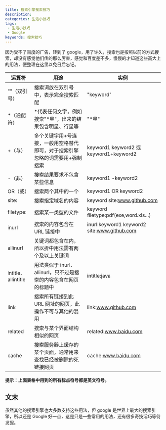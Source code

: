 ```yaml
---
title: 搜索引擎搜索技巧
description: 
categories: 生活小技巧
tags: 
 - 生活小技巧
 - Google
keywords: 搜索技巧
---
```


因为受不了百度的广告，转到了 google，用了许久，搜索也是按照以前的方式搜索，却没有感觉他们传的那么厉害，感觉和百度差不多，慢慢的才知道这些高大上的用法，便整理在这里以免日后忘记。

<!-- more -->

| 运算符              | 用途                                                                         | 实例                                        |
| ------------------- | ---------------------------------------------------------------------------- | ------------------------------------------- |
| ""（双引号）        | 搜索词放在双引号中，表示完全搜索匹配                                         | "keyword"                                   |
| \*（通配符）          | \*代表任何文字，例如搜索"\*星"，出来的结果包含明星、行星等                    | "\*星"                                      |
| +（与）               | 多个关键字用+号连接，一般用空格替代即可，对于搜索引擎忽略的词需要用+强制搜索 | keyword1 keyword2 或 keyword1+keyword2      |
| -（非）               | 搜索结果要求不包含某些信息                                                   | keyword1 -keyword2                          |
| OR（或）              | 搜索两个其中的一个                                                           | keyword1 OR keyword2                        |
| site:               | 搜索指定域名的内容                                                           | keyword site:www.github.com                 |
| filetype:           | 搜索某一类型的文件                                                           | keyword filetype:pdf(exe,word.xls...)       |
| inurl               | 搜索的内容包含在 URL 链接中                                                  | inurl:keyword1 keyword2 site:www.github.com |
| allinurl            | 关键词都包含在内，所以折中用法需有两个及以上关键词                           |                                             |
| intitle、allintitle | 用法类似于 inurl、allinurl，只不过是搜索的内容包含在网页的标题中             | intitle:java                                |
| link                | 搜索所有链接到此 URL 网址的网页，此操作不可与其他的混用                      | link:www.github.com                         |
| related             | 搜索与某个界面结构相似的网页                                                 | related:www.baidu.com                       |
| cache               | 搜索服务器上缓存的某个页面，通常用来查找已经被删除的死链接网页               | cache:www.baidu.com                         |

**提示：上面表格中用到的所有标点符号都是英文符号。**

## 文末

虽然其他的搜索引擎也大多数支持这些用法，但 google 是世界上最大的搜索引擎，所以还是 Google 好一点，这是只是一些常用的用法，还有很多奇技淫巧等待发掘。
